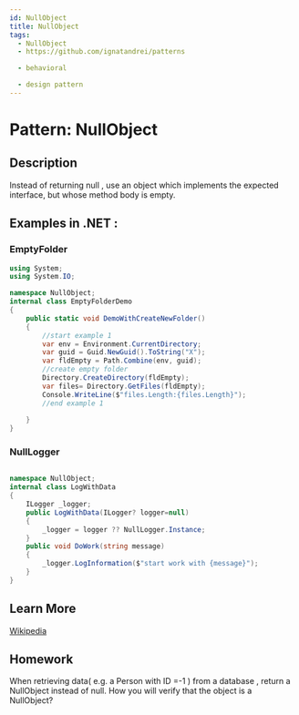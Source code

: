 ```yaml
---
id: NullObject
title: NullObject
tags:
  - NullObject
  - https://github.com/ignatandrei/patterns

  - behavioral

  - design pattern
---
```


# Pattern:  NullObject

## Description

Instead of returning null , use an object which implements the expected interface, but whose method body is empty.

## Examples in .NET : 


###  EmptyFolder
```csharp showLineNumbers title="EmptyFolder example for Pattern NullObject"
using System;
using System.IO;

namespace NullObject;
internal class EmptyFolderDemo
{
    public static void DemoWithCreateNewFolder()
    {
        //start example 1
        var env = Environment.CurrentDirectory;
        var guid = Guid.NewGuid().ToString("X");
        var fldEmpty = Path.Combine(env, guid);
        //create empty folder
        Directory.CreateDirectory(fldEmpty);
        var files= Directory.GetFiles(fldEmpty);
        Console.WriteLine($"files.Length:{files.Length}");
        //end example 1
        
    }
}

```


###  NullLogger
```csharp showLineNumbers title="NullLogger example for Pattern NullObject"

namespace NullObject;
internal class LogWithData
{
    ILogger _logger;
    public LogWithData(ILogger? logger=null)
    {
        _logger = logger ?? NullLogger.Instance;   
    }
    public void DoWork(string message)
    {
        _logger.LogInformation($"start work with {message}");
    }
}

```


## Learn More

[Wikipedia](https://en.wikipedia.org/wiki/Null_object_pattern)

## Homework

When retrieving data( e.g. a Person with ID =-1 ) from a database , return a NullObject instead of null. How you will verify that the object is a NullObject?


